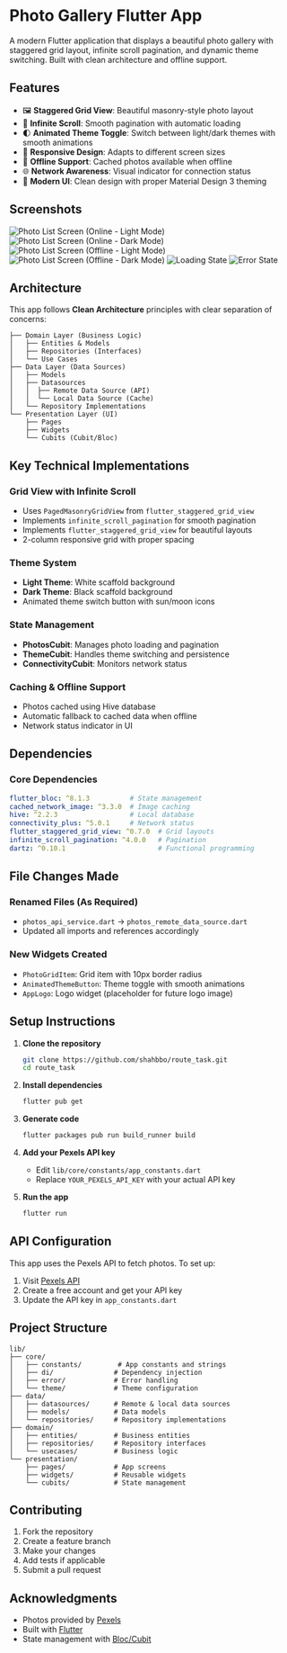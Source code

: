# Photo Gallery Flutter App

A modern Flutter application that displays a beautiful photo gallery with staggered grid layout, infinite scroll pagination, and dynamic theme switching. Built with clean architecture and offline support.

## Features

- 🖼️ **Staggered Grid View**: Beautiful masonry-style photo layout
- 🔄 **Infinite Scroll**: Smooth pagination with automatic loading
- 🌓 **Animated Theme Toggle**: Switch between light/dark themes with smooth animations
- 📱 **Responsive Design**: Adapts to different screen sizes
- 🔌 **Offline Support**: Cached photos available when offline
- 🌐 **Network Awareness**: Visual indicator for connection status
- 🎨 **Modern UI**: Clean design with proper Material Design 3 theming

## Screenshots

![Photo List Screen (Online - Light Mode)](Photo%20List%20Screen%20(Online%20-%20Light%20Mode).png)
![Photo List Screen (Online - Dark Mode)](Photo%20List%20Screen%20(Online%20-%20Dark%20Mode).png)
![Photo List Screen (Offline - Light Mode)](Photo%20List%20Screen%20(Offline%20-%20Light%20Mode).png)
![Photo List Screen (Offline - Dark Mode)](Photo%20List%20Screen%20(Offline%20-%20Dark%20Mode).png)
![Loading State](Loading%20State.png)
![Error State](Error%20State.png)

## Architecture

This app follows **Clean Architecture** principles with clear separation of concerns:

```
├── Domain Layer (Business Logic)
│   ├── Entities & Models
│   ├── Repositories (Interfaces)
│   └── Use Cases
├── Data Layer (Data Sources)
│   ├── Models
│   ├── Datasources
│   │  ├── Remote Data Source (API)
│   │  └── Local Data Source (Cache)
│   └── Repository Implementations
└── Presentation Layer (UI)
    ├── Pages
    ├── Widgets
    └── Cubits (Cubit/Bloc)
```

## Key Technical Implementations

### Grid View with Infinite Scroll
- Uses `PagedMasonryGridView` from `flutter_staggered_grid_view`
- Implements `infinite_scroll_pagination` for smooth pagination
- Implements `flutter_staggered_grid_view` for beautiful layouts
- 2-column responsive grid with proper spacing

### Theme System
- **Light Theme**: White scaffold background
- **Dark Theme**: Black scaffold background
- Animated theme switch button with sun/moon icons

### State Management
- **PhotosCubit**: Manages photo loading and pagination
- **ThemeCubit**: Handles theme switching and persistence
- **ConnectivityCubit**: Monitors network status

### Caching & Offline Support
- Photos cached using Hive database
- Automatic fallback to cached data when offline
- Network status indicator in UI

## Dependencies

### Core Dependencies
```yaml
flutter_bloc: ^8.1.3          # State management
cached_network_image: ^3.3.0  # Image caching
hive: ^2.2.3                  # Local database
connectivity_plus: ^5.0.1     # Network status
flutter_staggered_grid_view: ^0.7.0  # Grid layouts
infinite_scroll_pagination: ^4.0.0   # Pagination
dartz: ^0.10.1                       # Functional programming
```

## File Changes Made

### Renamed Files (As Required)
- `photos_api_service.dart` → `photos_remote_data_source.dart`
- Updated all imports and references accordingly

### New Widgets Created
- `PhotoGridItem`: Grid item with 10px border radius
- `AnimatedThemeButton`: Theme toggle with smooth animations
- `AppLogo`: Logo widget (placeholder for future logo image)

## Setup Instructions

1. **Clone the repository**
   ```bash
   git clone https://github.com/shahbbo/route_task.git
   cd route_task
   ```

2. **Install dependencies**
   ```bash
   flutter pub get
   ```

3. **Generate code**
   ```bash
   flutter packages pub run build_runner build
   ```

4. **Add your Pexels API key**
    - Edit `lib/core/constants/app_constants.dart`
    - Replace `YOUR_PEXELS_API_KEY` with your actual API key

5. **Run the app**
   ```bash
   flutter run
   ```

## API Configuration

This app uses the Pexels API to fetch photos. To set up:

1. Visit [Pexels API](https://www.pexels.com/api/)
2. Create a free account and get your API key
3. Update the API key in `app_constants.dart`

## Project Structure

```
lib/
├── core/
│   ├── constants/         # App constants and strings
│   ├── di/               # Dependency injection
│   ├── error/            # Error handling
│   └── theme/            # Theme configuration
├── data/
│   ├── datasources/      # Remote & local data sources
│   ├── models/           # Data models
│   └── repositories/     # Repository implementations
├── domain/
│   ├── entities/         # Business entities
│   ├── repositories/     # Repository interfaces
│   └── usecases/         # Business logic
└── presentation/
    ├── pages/            # App screens
    ├── widgets/          # Reusable widgets
    └── cubits/           # State management
```

## Contributing

1. Fork the repository
2. Create a feature branch
3. Make your changes
4. Add tests if applicable
5. Submit a pull request


## Acknowledgments

- Photos provided by [Pexels](https://www.pexels.com/)
- Built with [Flutter](https://flutter.dev/)
- State management with [Bloc/Cubit](https://bloclibrary.dev/)
